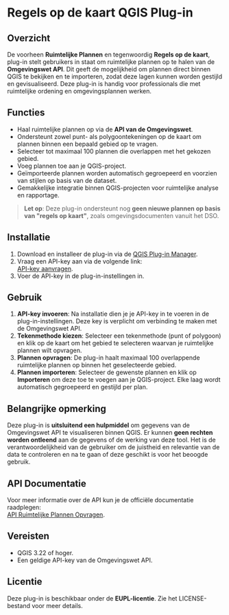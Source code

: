 # Regels op de kaart QGIS Plug-in

## Overzicht

De voorheen **Ruimtelijke Plannen** en tegenwoordig **Regels op de kaart**, plug-in stelt gebruikers in staat om ruimtelijke plannen op te halen van de **Omgevingswet API**. Dit geeft de mogelijkheid om plannen direct binnen QGIS te bekijken en te importeren, zodat deze lagen kunnen worden gestijld en gevisualiseerd. Deze plug-in is handig voor professionals die met ruimtelijke ordening en omgevingsplannen werken.

## Functies

- Haal ruimtelijke plannen op via de **API van de Omgevingswet**.
- Ondersteunt zowel punt- als polygoontekeningen op de kaart om plannen binnen een bepaald gebied op te vragen.
- Selecteer tot maximaal 100 plannen die overlappen met het gekozen gebied.
- Voeg plannen toe aan je QGIS-project.
- Geïmporteerde plannen worden automatisch gegroepeerd en voorzien van stijlen op basis van de dataset.
- Gemakkelijke integratie binnen QGIS-projecten voor ruimtelijke analyse en rapportage.

> **Let op**: Deze plug-in ondersteunt nog **geen nieuwe plannen op basis van "regels op kaart"**, zoals omgevingsdocumenten vanuit het DSO.

## Installatie

1. Download en installeer de plug-in via de [QGIS Plug-in Manager](https://qgis.org/en/site/forusers/plugins.html).
2. Vraag een API-key aan via de volgende link:  
   [API-key aanvragen](https://aandeslagmetdeomgevingswet.nl/ontwikkelaarsportaal/formulieren/api-key-aanvragen-0/).
3. Voer de API-key in de plug-in-instellingen in.

## Gebruik

1. **API-key invoeren**: Na installatie dien je je API-key in te voeren in de plug-in-instellingen. Deze key is verplicht om verbinding te maken met de Omgevingswet API.
2. **Tekenmethode kiezen**: Selecteer een tekenmethode (punt of polygoon) en klik op de kaart om het gebied te selecteren waarvan je ruimtelijke plannen wilt opvragen.
3. **Plannen opvragen**: De plug-in haalt maximaal 100 overlappende ruimtelijke plannen op binnen het geselecteerde gebied.
4. **Plannen importeren**: Selecteer de gewenste plannen en klik op **Importeren** om deze toe te voegen aan je QGIS-project. Elke laag wordt automatisch gegroepeerd en gestijld per plan.

## Belangrijke opmerking

Deze plug-in is **uitsluitend een hulpmiddel** om gegevens van de Omgevingswet API te visualiseren binnen QGIS. Er kunnen **geen rechten worden ontleend** aan de gegevens of de werking van deze tool. Het is de verantwoordelijkheid van de gebruiker om de juistheid en relevantie van de data te controleren en na te gaan of deze geschikt is voor het beoogde gebruik.

## API Documentatie

Voor meer informatie over de API kun je de officiële documentatie raadplegen:  
[API Ruimtelijke Plannen Opvragen](https://aandeslagmetdeomgevingswet.nl/ontwikkelaarsportaal/api-register/api/rp-opvragen/).

## Vereisten

- QGIS 3.22 of hoger.
- Een geldige API-key van de Omgevingswet API.

## Licentie

Deze plug-in is beschikbaar onder de **EUPL-licentie**. Zie het LICENSE-bestand voor meer details.
